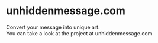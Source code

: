 # unhiddenmessage.com
Convert your message into unique art.  
You can take a look at the project at unhiddenmessage.com
